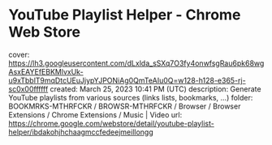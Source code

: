 # YouTube Playlist Helper - Chrome Web Store

cover: https://lh3.googleusercontent.com/dLxlda_sSXq7O3fy4onwfsgRau6pk68wgAsxEAYEfEBKMlvxUk-u9xTbblT9mqDtcUEuJjypYJPONiAg0QmTeAIu0Q=w128-h128-e365-rj-sc0x00ffffff
created: March 25, 2023 10:41 PM (UTC)
description: Generate YouTube playlists from various sources (links lists, bookmarks, ...)
folder: BOOKMRKS-MTHRFCKR / BROWSR-MTHRFCKR / Browser / Browser Extensions / Chrome Extensions / Music | Video
url: https://chrome.google.com/webstore/detail/youtube-playlist-helper/ibdakohjhchaagmccfedeejmeillongg